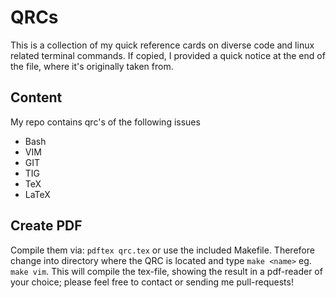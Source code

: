 QRCs
====

This is a collection of my quick reference cards on diverse code and linux
related terminal commands. If copied, I provided a quick notice at the end of
the file, where it's originally taken from.

## Content

My repo contains qrc's of the following issues

- Bash
- VIM
- GIT
- TIG
- TeX
- LaTeX

## Create PDF

Compile them via: `pdftex qrc.tex` or use the included Makefile. Therefore change
into directory where the QRC is located and type `make <name>` eg. `make vim`.
This will compile the tex-file, showing the result in a pdf-reader of your
choice; please feel free to contact or sending me pull-requests!
